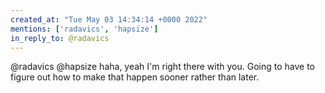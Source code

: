```yaml
---
created_at: "Tue May 03 14:34:14 +0000 2022"
mentions: ['radavics', 'hapsize']
in_reply_to: @radavics
---
```


@radavics @hapsize haha, yeah I'm right there with you. Going to have to figure out how to make that happen sooner rather than later.